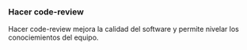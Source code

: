 ###  Hacer code-review

Hacer code-review mejora la calidad del software y permite nivelar los conociemientos del equipo.